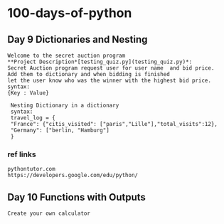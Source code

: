 # 100-days-of-python

## Day 9 Dictionaries and Nesting
```
Welcome to the secret auction program
**Project Description*[testing_quiz.py](testing_quiz.py)*:
Secret Auction program request user for user name  and bid price.
Add them to dictionary and when bidding is finished
let the user know who was the winner with the highest bid price.
syntax: 
{Key : Value}

 Nesting Dictionary in a dictionary
 syntax:
 travel_log = {
 "France": {"citis_visited": ["paris","Lille"],"total_visits":12},
 "Germany": ["berlin, "Hamburg"]
 }
```

### ref links
```
pythontutor.com
https://developers.google.com/edu/python/
```
## Day 10 Functions with Outputs

```
Create your own calculator

```